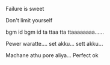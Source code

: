 Failure is sweet

Don't limit yourself

bgm id bgm id  ta ttaa tta ttaaaaaaaa......

Pewer waratte....  set akku... sett akku...

Machane athu pore aliya... Perfect ok
